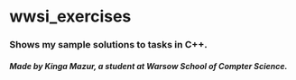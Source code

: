 # wwsi_exercises

### Shows my sample solutions to tasks in C++.



##### Made by Kinga Mazur, a student at Warsow School of Compter Science.
